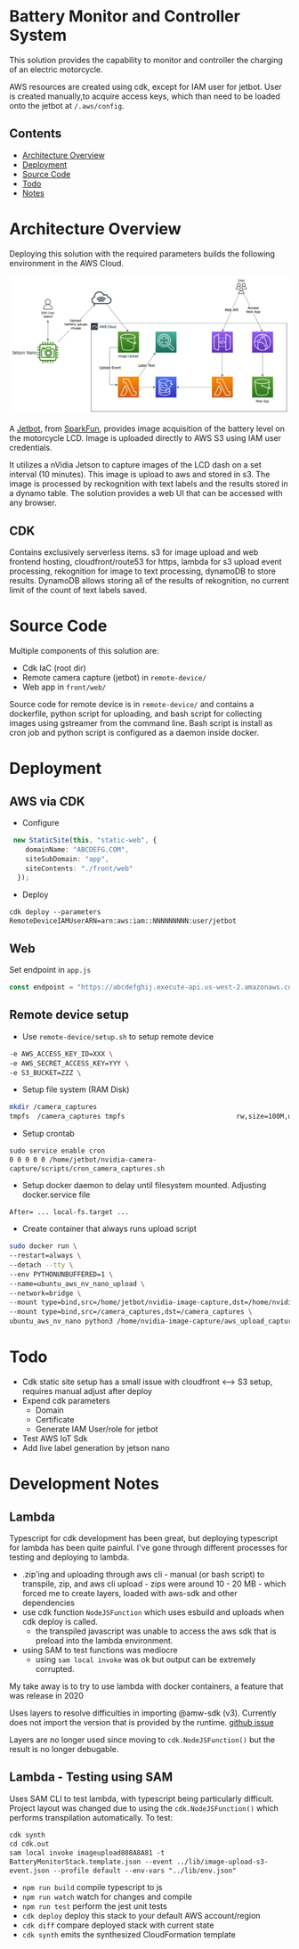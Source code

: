 # Battery Monitor and Controller System

This solution provides the capability to monitor  and controller the charging of an electric motorcycle. 

AWS resources are created using cdk, except for IAM user for jetbot. User is created manually,to acquire access keys, which than need to be loaded onto the jetbot at `/.aws/config`.
 <!--
  * TODO: test adding IAM user generation to cdk
  * todo: add jetbot setup  
 -->

## Contents

-   [Architecture Overview](#architecture-overview)
-   [Deployment](#deployment)
-   [Source Code](#source-code) 
-   [Todo](#todo)
-   [Notes](#development-notes)

# Architecture Overview
Deploying this solution with the required parameters builds the following environment in the AWS
Cloud.
 
![Remote Monitoring of Battery Level Architecture](images/architecture.png)

A [Jetbot](jetbot.org), from [SparkFun](https://www.sparkfun.com/products/18486),  provides image acquisition of the battery level on the motorcycle LCD. Image is uploaded directly to AWS S3 using IAM user credentials. 

It utilizes a nVidia Jetson to capture images of the LCD dash on a set interval (10 minutes). This image is upload to aws and stored in s3. The image is processed by reckognition with text labels and the results stored in a dynamo table. The solution provides a web UI that can be accessed with any browser. 

## CDK
Contains exclusively serverless items. s3 for image upload and web frontend hosting, cloudfront/route53 for https,  lambda for s3 upload event processing, rekognition for image to text processing, dynamoDB to store results. DynamoDB allows storing all of the results of rekognition, no current limit of the count of text labels saved.

# Source Code

Multiple components of this solution are:
  - Cdk IaC (root dir)
  - Remote camera capture (jetbot) in `remote-device/`
  - Web app in `front/web/`

 Source code for remote device is in `remote-device/` and contains a dockerfile, python script for uploading, and bash script for collecting images using gstreamer from the command line. Bash script is install as cron job and python script is configured as a daemon inside docker.

# Deployment

## AWS via CDK 

- Configure
```typescript
 new StaticSite(this, "static-web", { 
    domainName: "ABCDEFG.COM",
    siteSubDomain: "app",
    siteContents: "./front/web"
  });
```

- Deploy
```
cdk deploy --parameters RemoteDeviceIAMUserARN=arn:aws:iam::NNNNNNNNN:user/jetbot
```

## Web

Set endpoint in `app.js`
```javascript
const endpoint = "https://abcdefghij.execute-api.us-west-2.amazonaws.com/dev"
```

## Remote device setup

- Use `remote-device/setup.sh` to setup remote device
```bash
-e AWS_ACCESS_KEY_ID=XXX \
-e AWS_SECRET_ACCESS_KEY=YYY \
-e S3_BUCKET=ZZZ \
```


- Setup file system (RAM Disk)
```bash
mkdir /camera_captures
tmpfs  /camera_captures tmpfs                            rw,size=100M,uid=jetbot,gid=jetbot,mode=113   0    0
```

- Setup crontab
```
sudo service enable cron
0 0 0 0 0 /home/jetbot/nvidia-camera-capture/scripts/cron_camera_captures.sh
```

- Setup docker daemon to delay until filesystem mounted. Adjusting docker.service file
```
After= ... local-fs.target ...
```

- Create container that always runs upload script 
```bash
sudo docker run \
--restart=always \
--detach --tty \
--env PYTHONUNBUFFERED=1 \
--name=ubuntu_aws_nv_nano_upload \
--network=bridge \
--mount type=bind,src=/home/jetbot/nvidia-image-capture,dst=/home/nvidia-image-capture \
--mount type=bind,src=/camera_captures,dst=/camera_captures \
ubuntu_aws_nv_nano python3 /home/nvidia-image-capture/aws_upload_capture.py
```

# Todo
- Cdk static site setup has a small issue with cloudfront <--> S3 setup, requires manual adjust after deploy
- Expend cdk parameters
  - Domain
  - Certificate
  - Generate IAM User/role for jetbot
- Test AWS IoT Sdk
- Add live label generation by jetson nano

# Development Notes

## Lambda

  Typescript for cdk development has been great, but deploying typescript for lambda has been quite painful. I've gone through different processes for testing and deploying to lambda. 
  -  .zip'ing and uploading through aws cli
    - manual (or bash script) to transpile, zip, and aws cli upload
    - zips were around 10 - 20 MB
    - which forced me to create layers, loaded with aws-sdk and other dependencies
  - use cdk function `NodeJSFunction` which uses esbuild and uploads when cdk deploy is called. 
    - the transpiled javascript was unable to access the aws sdk that is preload into the lambda environment.
  - using SAM to test functions was mediocre 
    - using `sam local invoke` was ok but output can be extremely corrupted.

  <!-- TODO --> My take away is to try to use lambda with docker containers, a feature that was release in 2020 


Uses layers to resolve difficulties in importing @amw-sdk (v3).
Currently does not import the version that is provided by the runtime.  [github issue](https://github.com/aws/aws-sdk-js-v3/issues/3230)
<!--  todo: add layer to cdk. or not
    aws docs for cli publish-layer 
    https://aws.amazon.com/premiumsupport/knowledge-center/lambda-import-module-error-nodejs/
-->

Layers are no longer used since moving to `cdk.NodeJSFunction()` but the result is no longer debugable. 
<!-- TODO: inspect esbuild for options to change transpilation
     TODO: test excluding the aws-sdk
 -->

## Lambda - Testing using SAM
Uses SAM CLI to test lambda, with typescript being particularly difficult. Project layout was changed due to using the `cdk.NodeJSFunction()` which performs transpilation automatically.
To test:
```
cdk synth
cd cdk.out
sam local invoke imageupload808A8A81 -t BatteryMonitorStack.template.json --event ../lib/image-upload-s3-event.json --profile default --env-vars "../lib/env.json"
```

* `npm run build`   compile typescript to js
* `npm run watch`   watch for changes and compile
* `npm run test`    perform the jest unit tests
* `cdk deploy`      deploy this stack to your default AWS account/region
* `cdk diff`        compare deployed stack with current state
* `cdk synth`       emits the synthesized CloudFormation template
